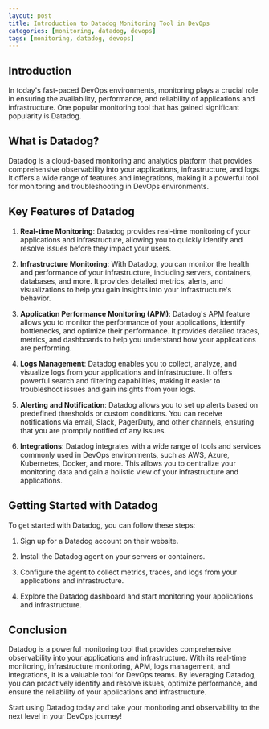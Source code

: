 ```yaml
---
layout: post
title: Introduction to Datadog Monitoring Tool in DevOps
categories: [monitoring, datadog, devops]
tags: [monitoring, datadog, devops]
---
```


## Introduction

In today's fast-paced DevOps environments, monitoring plays a crucial role in ensuring the availability, performance, and reliability of applications and infrastructure. One popular monitoring tool that has gained significant popularity is Datadog.

## What is Datadog?

Datadog is a cloud-based monitoring and analytics platform that provides comprehensive observability into your applications, infrastructure, and logs. It offers a wide range of features and integrations, making it a powerful tool for monitoring and troubleshooting in DevOps environments.

## Key Features of Datadog

1. **Real-time Monitoring**: Datadog provides real-time monitoring of your applications and infrastructure, allowing you to quickly identify and resolve issues before they impact your users.

2. **Infrastructure Monitoring**: With Datadog, you can monitor the health and performance of your infrastructure, including servers, containers, databases, and more. It provides detailed metrics, alerts, and visualizations to help you gain insights into your infrastructure's behavior.

3. **Application Performance Monitoring (APM)**: Datadog's APM feature allows you to monitor the performance of your applications, identify bottlenecks, and optimize their performance. It provides detailed traces, metrics, and dashboards to help you understand how your applications are performing.

4. **Logs Management**: Datadog enables you to collect, analyze, and visualize logs from your applications and infrastructure. It offers powerful search and filtering capabilities, making it easier to troubleshoot issues and gain insights from your logs.

5. **Alerting and Notification**: Datadog allows you to set up alerts based on predefined thresholds or custom conditions. You can receive notifications via email, Slack, PagerDuty, and other channels, ensuring that you are promptly notified of any issues.

6. **Integrations**: Datadog integrates with a wide range of tools and services commonly used in DevOps environments, such as AWS, Azure, Kubernetes, Docker, and more. This allows you to centralize your monitoring data and gain a holistic view of your infrastructure and applications.

## Getting Started with Datadog

To get started with Datadog, you can follow these steps:

1. Sign up for a Datadog account on their website.

2. Install the Datadog agent on your servers or containers.

3. Configure the agent to collect metrics, traces, and logs from your applications and infrastructure.

4. Explore the Datadog dashboard and start monitoring your applications and infrastructure.

## Conclusion

Datadog is a powerful monitoring tool that provides comprehensive observability into your applications and infrastructure. With its real-time monitoring, infrastructure monitoring, APM, logs management, and integrations, it is a valuable tool for DevOps teams. By leveraging Datadog, you can proactively identify and resolve issues, optimize performance, and ensure the reliability of your applications and infrastructure.

Start using Datadog today and take your monitoring and observability to the next level in your DevOps journey!
